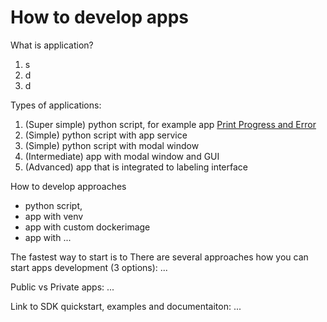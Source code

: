 # How to develop apps

What is application?
1. s
2. d
3. d

Types of applications:
1. (Super simple) python script, for example app [Print Progress and Error](https://github.com/supervisely-ecosystem/debug-progress-error-app)
2. (Simple) python script with app service
3. (Simple) python script with modal window
4. (Intermediate) app with modal window and GUI
4. (Advanced) app that is integrated to labeling interface


How to develop approaches
- python script, 
- app with venv
- app with custom dockerimage
- app with ...

The fastest way to start is to 
There are several approaches how you can start apps development (3 options): ...


Public vs Private apps: ...

Link to SDK quickstart, examples and documentaiton: ...
